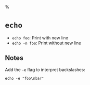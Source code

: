 %

# `echo`

- `echo foo`: Print with new line
- `echo -n foo`: Print without new line

## Notes

Add the `-e` flag to interpret backslashes:

```
echo -e "foo\nbar"
```

